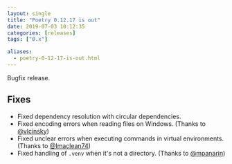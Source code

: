 ```yaml
---
layout: single
title: "Poetry 0.12.17 is out"
date: 2019-07-03 10:12:35
categories: [releases]
tags: ["0.x"]

aliases:
  - poetry-0-12-17-is-out.html
---
```


Bugfix release.

## Fixes

- Fixed dependency resolution with circular dependencies.
- Fixed encoding errors when reading files on Windows. (Thanks to [@vlcinsky](https://github.com/vlcinsky))
- Fixed unclear errors when executing commands in virtual environments. (Thanks to [@Imaclean74](https://github.com/Imaclean74))
- Fixed handling of `.venv` when it's not a directory. (Thanks to [@mpanarin](https://github.com/mpanarin))

